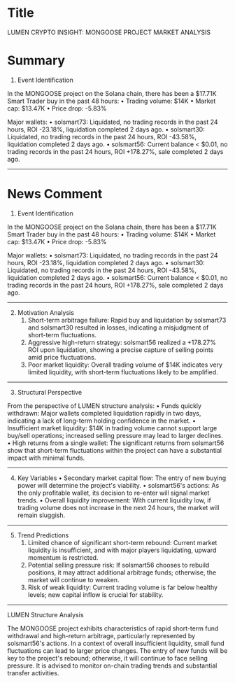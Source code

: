 # Title
LUMEN CRYPTO INSIGHT: MONGOOSE PROJECT MARKET ANALYSIS

# Summary
1. Event Identification

In the MONGOOSE project on the Solana chain, there has been a $17.71K Smart Trader buy in the past 48 hours:
   • Trading volume: $14K
   • Market cap: $13.47K
   • Price drop: -5.83%

Major wallets:
   • solsmart73: Liquidated, no trading records in the past 24 hours, ROI -23.18%, liquidation completed 2 days ago.
   • solsmart30: Liquidated, no trading records in the past 24 hours, ROI -43.58%, liquidation completed 2 days ago.
   • solsmart56: Current balance < $0.01, no trading records in the past 24 hours, ROI +178.27%, sale completed 2 days ago.

---

# News Comment
1. Event Identification

In the MONGOOSE project on the Solana chain, there has been a $17.71K Smart Trader buy in the past 48 hours:
   • Trading volume: $14K
   • Market cap: $13.47K
   • Price drop: -5.83%

Major wallets:
   • solsmart73: Liquidated, no trading records in the past 24 hours, ROI -23.18%, liquidation completed 2 days ago.
   • solsmart30: Liquidated, no trading records in the past 24 hours, ROI -43.58%, liquidation completed 2 days ago.
   • solsmart56: Current balance < $0.01, no trading records in the past 24 hours, ROI +178.27%, sale completed 2 days ago.

---

2. Motivation Analysis
   1. Short-term arbitrage failure: Rapid buy and liquidation by solsmart73 and solsmart30 resulted in losses, indicating a misjudgment of short-term fluctuations.
   2. Aggressive high-return strategy: solsmart56 realized a +178.27% ROI upon liquidation, showing a precise capture of selling points amid price fluctuations.
   3. Poor market liquidity: Overall trading volume of $14K indicates very limited liquidity, with short-term fluctuations likely to be amplified.

---

3. Structural Perspective

From the perspective of LUMEN structure analysis:
   • Funds quickly withdrawn: Major wallets completed liquidation rapidly in two days, indicating a lack of long-term holding confidence in the market.
   • Insufficient market liquidity: $14K in trading volume cannot support large buy/sell operations; increased selling pressure may lead to larger declines.
   • High returns from a single wallet: The significant returns from solsmart56 show that short-term fluctuations within the project can have a substantial impact with minimal funds.

---

4. Key Variables
   • Secondary market capital flow: The entry of new buying power will determine the project's viability.
   • solsmart56's actions: As the only profitable wallet, its decision to re-enter will signal market trends.
   • Overall liquidity improvement: With current liquidity low, if trading volume does not increase in the next 24 hours, the market will remain sluggish.

---

5. Trend Predictions
   1. Limited chance of significant short-term rebound: Current market liquidity is insufficient, and with major players liquidating, upward momentum is restricted.
   2. Potential selling pressure risk: If solsmart56 chooses to rebuild positions, it may attract additional arbitrage funds; otherwise, the market will continue to weaken.
   3. Risk of weak liquidity: Current trading volume is far below healthy levels; new capital inflow is crucial for stability.

---

LUMEN Structure Analysis

The MONGOOSE project exhibits characteristics of rapid short-term fund withdrawal and high-return arbitrage, particularly represented by solsmart56's actions. In a context of overall insufficient liquidity, small fund fluctuations can lead to larger price changes. The entry of new funds will be key to the project's rebound; otherwise, it will continue to face selling pressure. It is advised to monitor on-chain trading trends and substantial transfer activities.
